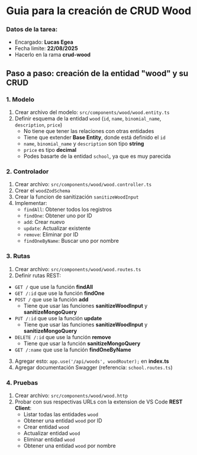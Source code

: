 # Guia para la creación de CRUD Wood

### Datos de la tarea:

- Encargado: **Lucas Egea**
- Fecha limite: **22/08/2025**
- Hacerlo en la rama **crud-wood**

## Paso a paso: creación de la entidad "wood" y su CRUD

### 1. Modelo
1. Crear archivo del modelo: `src/components/wood/wood.entity.ts`
2. Definir esquema de la entidad `wood` (`id`, `name`, `binomial_name`, `description`, `price`)
    - No tiene que tener las relaciones con otras entidades
    - Tiene que extender **Base Entity**, donde está definido el `id`
    - `name`, `binomial_name` y `description` son tipo **string**
    - `price` es tipo **decimal**
    - Podes basarte de la entidad `school`, ya que es muy parecida

### 2. Controlador

1. Crear archivo: `src/components/wood/wood.controller.ts`
2. Crear el `woodZodSchema`
3. Crear la funcion de sanitización `sanitizeWoodInput`
2. Implementar:
   - `findAll`: Obtener todos los registros
   - `findOne`: Obtener uno por ID
   - `add`: Crear nuevo
   - `update`: Actualizar existente
   - `remove`: Eliminar por ID
   - `findOneByName`: Buscar uno por nombre

### 3. Rutas

1. Crear archivo: `src/components/wood/wood.routes.ts`
2. Definir rutas REST:
  - `GET /` que use la función **findAll**
  - `GET /:id` que use la función **findOne**
  - `POST /` que use la función **add**
    - Tiene que usar las funciones **sanitizeWoodInput** y **sanitizeMongoQuery**
  - `PUT /:id` que use la función **update**
    - Tiene que usar las funciones **sanitizeWoodInput** y **sanitizeMongoQuery**
  - `DELETE /:id` que use la función **remove**
    - Tiene que usar la función **sanitizeMongoQuery**
  - `GET /:name` que use la función **findOneByName**
3. Agregar esto: `app.use('/api/woods', woodRouter);` en **index.ts**
4. Agregar documentación Swagger (referencia: `school.routes.ts`)

### 4. Pruebas

1. Crear archivo: `src/components/wood/wood.http`
2. Probar con sus respectivas URLs con la extension de VS Code **REST Client**:
   - Listar todas las entidades `wood`
   - Obtener una entidad `wood` por ID
   - Crear entidad `wood`
   - Actualizar entidad `wood`
   - Eliminar entidad `wood`
   - Obtener una entidad `wood` por nombre
